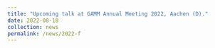 ```yaml
---
title: "Upcoming talk at GAMM Annual Meeting 2022, Aachen (D)."
date: 2022-08-18
collection: news
permalink: /news/2022-f
---
```


